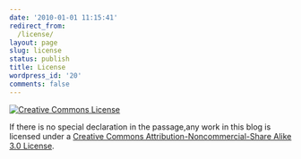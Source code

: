 ```yaml
---
date: '2010-01-01 11:15:41'
redirect_from:
  /license/
layout: page
slug: license
status: publish
title: License
wordpress_id: '20'
comments: false
---
```


[![Creative Commons License](http://i.creativecommons.org/l/by-nc-sa/3.0/88x31.png)](http://creativecommons.org/licenses/by-nc-sa/3.0/)

If there is no special declaration in the passage,any work in this blog is licensed under a [Creative Commons Attribution-Noncommercial-Share Alike 3.0 License](http://creativecommons.org/licenses/by-nc-sa/3.0/).
